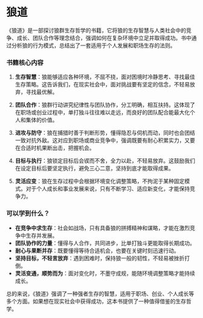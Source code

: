 # 狼道

《狼道》是一部探讨狼群生存哲学的书籍，它将狼的生存智慧与人类社会中的竞争、成长、团队合作等理念结合，强调如何在复杂环境中立足并取得成功。书中通过分析狼的行为模式，总结出了一套适用于个人发展和职场生存的法则。  

### **书籍核心内容**  
1. **生存智慧**：狼能够适应各种环境，不屈不挠，面对困境时冷静思考、寻找最佳生存策略。这告诉我们，在现实社会中，面对挑战要有坚定的信念，不轻易放弃，寻找最优解。  

2. **团队合作**：狼群行动讲究纪律性与团队协作，分工明确，相互扶持。这体现了在职场或创业过程中，单打独斗往往难以走远，而良好的团队配合能最大化个人和集体的价值。  

3. **进攻与防守**：狼在捕猎时善于判断形势，懂得隐忍与伺机而动，同时也会团结一致对抗外敌。这对应到职场或商业竞争中，强调既要有耐心积累实力，又要在合适时机果断出击，把握机会。  

4. **目标与执行**：狼锁定目标后会锲而不舍，全力以赴，不轻易放弃。这鼓励我们在设定目标后要坚定执行，避免三心二意，坚持到底才能取得成果。  

5. **灵活应变**：狼在生存过程中会根据环境变化调整策略，不拘泥于某种固定模式。对于个人成长和事业发展来说，只有不断学习、适应新变化，才能保持竞争力。  

### **可以学到什么？**  
- **在竞争中求生存**：社会如战场，只有具备狼的拼搏精神和谋略，才能在激烈竞争中生存并发展。  
- **团队协作的力量**：懂得与人合作，共同进步，比单打独斗更能取得长期成功。  
- **耐心与果断并存**：既要懂得等待合适机会，也要在关键时刻迅速行动。  
- **坚持目标，不轻言放弃**：遇到困难时，保持狼一般的韧性，不轻易被挫折打倒。  
- **灵活变通，顺势而为**：面对变化时，不墨守成规，能随环境调整策略才能持续成长。  

总的来说，《狼道》强调了一种强者生存的智慧，适用于职场、创业、个人成长等多个方面。如果想在现实社会中获得成功，这本书提供了一种值得借鉴的生存哲学。